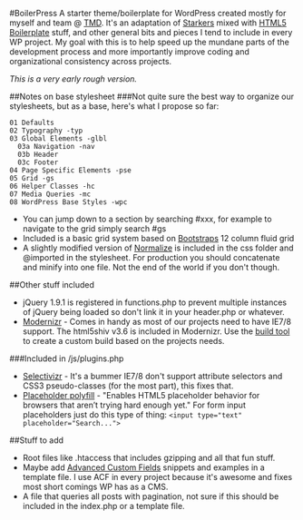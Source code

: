 #BoilerPress
A starter theme/boilerplate for WordPress created mostly for myself and team @ [TMD](http://tmdcreative.com). It's an adaptation of [Starkers](https://github.com/viewportindustries/starkers) mixed with [HTML5 Boilerplate](https://github.com/h5bp/html5-boilerplate) stuff, and other general bits and pieces I tend to include in every WP project.  My goal with this is to help speed up the mundane parts of the development process and more importantly improve coding and organizational consistency across projects. 

*This is a very early rough version.*

##Notes on base stylesheet
###Not quite sure the best way to organize our stylesheets, but as a base, here's what I propose so far:
```
01 Defaults
02 Typography -typ
03 Global Elements -glbl
  03a Navigation -nav
  03b Header
  03c Footer
04 Page Specific Elements -pse
05 Grid -gs
06 Helper Classes -hc
07 Media Queries -mc
08 WordPress Base Styles -wpc
```
* You can jump down to a section by searching #xxx, for example to navigate to the grid simply search #gs
* Included is a basic grid system based on [Bootstraps](https://github.com/twitter/bootstrap) 12 column fluid grid
* A slightly modified version of [Normalize](https://github.com/necolas/normalize.css/) is included in the css folder and @imported in the stylesheet. For production you should concatenate and minify into one file. Not the end of the world if you don't though.

##Other stuff included
* jQuery 1.9.1 is registered in functions.php to prevent multiple instances of jQuery being loaded so don't link it in your header.php or whatever.
* [Modernizr](http://modernizr.com/) - Comes in handy as most of our projects need to have IE7/8 support. The html5shiv v3.6 is included in Modernizr.  Use the [build tool](http://modernizr.com/download/)  to create a custom build based on the projects needs.

###Included in /js/plugins.php
* [Selectivizr](http://selectivizr.com/) - It's a bummer IE7/8 don't support attribute selectors and CSS3 pseudo-classes (for the most part), this fixes that.
* [Placeholder polyfill](https://github.com/mathiasbynens/jquery-placeholder) - "Enables HTML5 placeholder behavior for browsers that aren’t trying hard enough yet."  For form input placeholders just do this type of thing:  `<input type="text" placeholder="Search...">`

##Stuff to add
* Root files like .htaccess that includes gzipping and all that fun stuff.
* Maybe add [Advanced Custom Fields](https://github.com/elliotcondon/acf/) snippets and examples in a template file. I use ACF in every project because it's awesome and fixes most short comings WP has as a CMS.
* A file that queries all posts with pagination, not sure if this should be included in the index.php or a template file.
